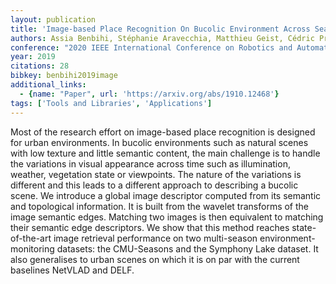 ```yaml
---
layout: publication
title: 'Image-based Place Recognition On Bucolic Environment Across Seasons From Semantic Edge Description'
authors: Assia Benbihi, Stéphanie Aravecchia, Matthieu Geist, Cédric Pradalier
conference: "2020 IEEE International Conference on Robotics and Automation (ICRA)"
year: 2019
citations: 28
bibkey: benbihi2019image
additional_links:
  - {name: "Paper", url: 'https://arxiv.org/abs/1910.12468'}
tags: ['Tools and Libraries', 'Applications']
---
```

Most of the research effort on image-based place recognition is designed for
urban environments. In bucolic environments such as natural scenes with low
texture and little semantic content, the main challenge is to handle the
variations in visual appearance across time such as illumination, weather,
vegetation state or viewpoints. The nature of the variations is different and
this leads to a different approach to describing a bucolic scene. We introduce
a global image descriptor computed from its semantic and topological
information. It is built from the wavelet transforms of the image semantic
edges. Matching two images is then equivalent to matching their semantic edge
descriptors. We show that this method reaches state-of-the-art image retrieval
performance on two multi-season environment-monitoring datasets: the
CMU-Seasons and the Symphony Lake dataset. It also generalises to urban scenes
on which it is on par with the current baselines NetVLAD and DELF.
